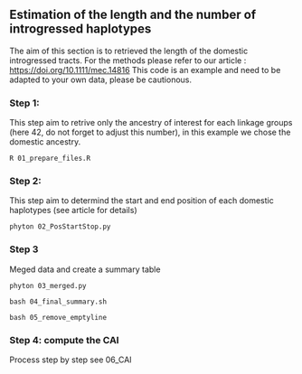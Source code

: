## Estimation of the length and the number of introgressed haplotypes

The aim of this section is to retrieved the length of the domestic introgressed tracts. For the methods please refer to our article : https://doi.org/10.1111/mec.14816
This code is an example and need to be adapted to your own data, please be cautionous. 

### Step 1: 

This step aim to retrive only the ancestry of interest for each linkage groups (here 42, do not forget to adjust this number), in this example we chose the domestic ancestry. 

```
R 01_prepare_files.R
```

### Step 2:

This step aim to determind the start and end position of each domestic haplotypes (see article for details)

```
phyton 02_PosStartStop.py

```

### Step 3
Meged data and create a summary table 

```
phyton 03_merged.py

bash 04_final_summary.sh

bash 05_remove_emptyline

```

### Step 4: compute the CAI

Process step by step see 06_CAI 

